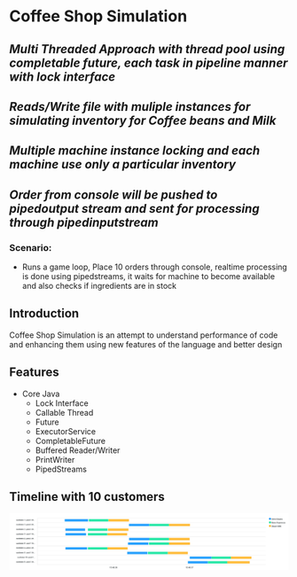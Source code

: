 # Coffee Shop Simulation

## _Multi Threaded Approach with thread pool using completable future, each task in pipeline manner with lock interface_

## _Reads/Write file with muliple instances for simulating inventory for Coffee beans and Milk_

## _Multiple machine instance locking and each machine use only a particular inventory_

## _Order from console will be pushed to pipedoutput stream and sent for processing through pipedinputstream_

### Scenario:

- Runs a game loop, Place 10 orders through console, realtime processing is done using pipedstreams, it waits for machine to become available and also checks if ingredients are in stock

## Introduction

Coffee Shop Simulation is an attempt to understand performance of code and enhancing them using new features of the language and better design

## Features

- Core Java
  - Lock Interface
  - Callable Thread
  - Future
  - ExecutorService
  - CompletableFuture
  - Buffered Reader/Writer
  - PrintWriter
  - PipedStreams

## Timeline with 10 customers

![Apex Chart](https://github.com/chitranjanB/CoffeeShop/blob/completablefuture_multiinstance_fileio/coffeeshop-core/chart.png)
